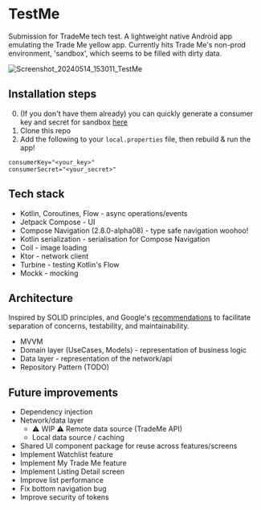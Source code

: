 # TestMe
Submission for TradeMe tech test. A lightweight native Android app emulating the Trade Me yellow app. Currently hits Trade Me's non-prod environment, 'sandbox', which seems to be filled with dirty data.

![Screenshot_20240514_153011_TestMe](https://github.com/MikeyStewart/TestMe/assets/22163261/e3a972de-037e-46ea-aa8e-ec263c79e7cd)

## Installation steps
0. (If you don't have them already) you can quickly generate a consumer key and secret for sandbox [here](https://www.tmsandbox.co.nz/MyTradeMe/Api/RegisterNewApplication.aspx?)
1. Clone this repo
2. Add the following to your `local.properties` file, then rebuild & run the app!
```
consumerKey="<your_key>"
consumerSecret="<your_secret>"
```

## Tech stack
- Kotlin, Coroutines, Flow - async operations/events
- Jetpack Compose - UI
- Compose Navigation (2.8.0-alpha08) - type safe navigation woohoo!
- Kotlin serialization - serialisation for Compose Navigation
- Coil - image loading
- Ktor - network client
- Turbine - testing Kotlin's Flow
- Mockk - mocking

## Architecture
Inspired by SOLID principles, and Google's [recommendations](https://github.com/android/nowinandroid) to facilitate separation of concerns, testability, and maintainability.
- MVVM
- Domain layer (UseCases, Models) - representation of business logic
- Data layer - representation of the network/api
- Repository Pattern (TODO)

## Future improvements
- Dependency injection
- Network/data layer
	- ⚠️ WIP ⚠️ Remote data source (TradeMe API)
	- Local data source / caching
- Shared UI component package for reuse across features/screens
- Implement Watchlist feature
- Implement My Trade Me feature
- Implement Listing Detail screen
- Improve list performance
- Fix bottom navigation bug
- Improve security of tokens
